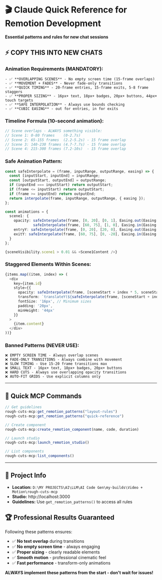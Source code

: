 # 🎬 Claude Quick Reference for Remotion Development
**Essential patterns and rules for new chat sessions**

## ⚡ COPY THIS INTO NEW CHATS

### **Animation Requirements (MANDATORY):**
```
- ✅ **OVERLAPPING SCENES** - No empty screen time (15-frame overlaps)
- ✅ **MOVEMENT + FADES** - Never fade-only transitions  
- ✅ **QUICK TIMING** - 20-frame entries, 15-frame exits, 5-8 frame staggers
- ✅ **PROPER SIZING** - 16px+ text, 18px+ badges, 20px+ buttons, 44px+ touch targets
- ✅ **SAFE INTERPOLATION** - Always use bounds checking
- ✅ **CUBIC EASING** - out for entries, in for exits
```

### **Timeline Formula (10-second animation):**
```typescript
// Scene overlaps - ALWAYS something visible:
// Scene 1: 0-80 frames    (0-2.7s)
// Scene 2: 65-155 frames  (2.2-5.2s) - 15 frame overlap
// Scene 3: 140-230 frames (4.7-7.7s) - 15 frame overlap  
// Scene 4: 215-300 frames (7.2-10s)  - 15 frame overlap
```

### **Safe Animation Pattern:**
```typescript
const safeInterpolate = (frame, inputRange, outputRange, easing) => {
  const [inputStart, inputEnd] = inputRange;
  const [outputStart, outputEnd] = outputRange;
  if (inputEnd === inputStart) return outputStart;
  if (frame <= inputStart) return outputStart;
  if (frame >= inputEnd) return outputEnd;
  return interpolate(frame, inputRange, outputRange, { easing });
};

const animations = {
  scene1: {
    opacity: safeInterpolate(frame, [0, 20], [0, 1], Easing.out(Easing.cubic)) * 
             safeInterpolate(frame, [60, 75], [1, 0], Easing.in(Easing.cubic)),
    entryY: safeInterpolate(frame, [0, 20], [20, 0], Easing.out(Easing.cubic)),
    exitY: safeInterpolate(frame, [60, 75], [0, -20], Easing.in(Easing.cubic))
  }
};

{sceneVisibility.scene1 > 0.01 && <Scene1Content />}
```

### **Staggered Elements Within Scenes:**
```typescript
{items.map((item, index) => (
  <div
    key={item.id}
    style={{
      opacity: safeInterpolate(frame, [sceneStart + index * 5, sceneStart + 15 + index * 5], [0, 1]),
      transform: `translateY(${safeInterpolate(frame, [sceneStart + index * 5, sceneStart + 15 + index * 5], [15, 0])}px)`,
      fontSize: '16px', // Minimum sizes
      padding: '20px',
      minHeight: '44px'
    }}
  >
    {item.content}
  </div>
))}
```

### **Banned Patterns (NEVER USE):**
```
❌ EMPTY SCREEN TIME - Always overlap scenes
❌ FADE-ONLY TRANSITIONS - Always combine with movement
❌ SLOW TIMING - Use 15-20 frame transitions max
❌ SMALL TEXT - 16px+ text, 18px+ badges, 20px+ buttons
❌ HARD CUTS - Always use overlapping opacity transitions
❌ AUTO-FIT GRIDS - Use explicit columns only
```

---

## 🎯 Quick MCP Commands

```typescript
// Get guidelines
rough-cuts-mcp:get_remotion_patterns("layout-rules")
rough-cuts-mcp:get_remotion_patterns("quick-reference")

// Create component  
rough-cuts-mcp:create_remotion_component(name, code, duration)

// Launch studio
rough-cuts-mcp:launch_remotion_studio()

// List components
rough-cuts-mcp:list_components()
```

---

## 📍 Project Info
- **Location:** `D:\MY PROJECTS\AI\LLM\AI Code Gen\my-builds\Video + Motion\rough-cuts-mcp`
- **Studio:** http://localhost:3000
- **Guidelines:** Use `get_remotion_patterns()` to access all rules

## 🏆 Professional Results Guaranteed
Following these patterns ensures:
- ✅ **No text overlap** during transitions
- ✅ **No empty screen time** - always engaging
- ✅ **Proper sizing** - clearly readable elements
- ✅ **Smooth motion** - professional cinematic feel
- ✅ **Fast performance** - transform-only animations

**ALWAYS implement these patterns from the start - don't wait for issues!**